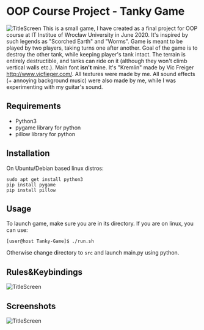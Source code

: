# OOP Course Project - Tanky Game
![TitleScreen](https://kamach12.github.io/images/Tankyss1.png)
This is a small game, I have created as a final project for OOP course at IT Institue of Wrocław University in June 2020.
It's inspired by such legends as "Scorched Earth" and "Worms". Game is meant to be played by two players, taking turns one after another. 
Goal of the game is to destroy the other tank, while keeping player's tank intact.
The terrain is entirely destructible, and tanks can ride on it (although they won't climb vertical walls etc.).
Main font **isn't** mine. It's "Kremlin" made by Vic Freiger http://www.vicfieger.com/.
All textures were made by me.
All sound effects (+ annoying background music) were also made by me, while I was experimenting with my guitar's sound.

## Requirements

* Python3
* pygame library for python
* pillow library for python

## Installation

On Ubuntu/Debian based linux distros:

```=bash
sudo apt get install python3
pip install pygame
pip install pillow
```

## Usage

To launch game, make sure you are in its directory. If you are on linux, you can use:
```
[user@host Tanky-Game]$ ./run.sh
```

Otherwise change directory to ``` src ``` and launch main.py using python.

## Rules&Keybindings
![TitleScreen](https://kamach12.github.io/images/Tankyss3.png)
## Screenshots
![TitleScreen](https://kamach12.github.io/images/Tankyss2.png)
